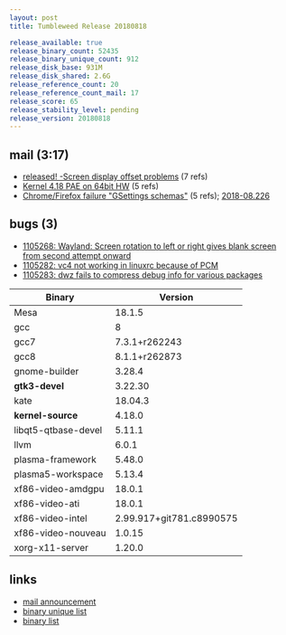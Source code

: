 ```yaml
---
layout: post
title: Tumbleweed Release 20180818

release_available: true
release_binary_count: 52435
release_binary_unique_count: 912
release_disk_base: 931M
release_disk_shared: 2.6G
release_reference_count: 20
release_reference_count_mail: 17
release_score: 65
release_stability_level: pending
release_version: 20180818
---
```


## mail (3:17)

- [released! -Screen display offset problems](https://lists.opensuse.org/opensuse-factory/2018-08/msg00230.html) (7 refs)
- [Kernel 4.18 PAE on 64bit HW](https://lists.opensuse.org/opensuse-factory/2018-08/msg00216.html) (5 refs)
- [Chrome/Firefox failure "GSettings schemas"](https://lists.opensuse.org/opensuse-factory/2018-08/msg00220.html) (5 refs); [2018-08.226](https://lists.opensuse.org/opensuse-factory/2018-08/msg00226.html)

## bugs (3)

<!--more-->

- [1105268: Wayland: Screen rotation to left or right gives blank screen from second attempt onward](https://bugzilla.opensuse.org/show_bug.cgi?id=1105268)
- [1105282: vc4 not working in linuxrc because of PCM](https://bugzilla.opensuse.org/show_bug.cgi?id=1105282)
- [1105283: dwz fails to compress debug info for various packages](https://bugzilla.opensuse.org/show_bug.cgi?id=1105283)

Binary | Version
--- | ---
Mesa | 18.1.5
gcc | 8
gcc7 | 7.3.1+r262243
gcc8 | 8.1.1+r262873
gnome-builder | 3.28.4
**gtk3-devel** | 3.22.30
kate | 18.04.3
**kernel-source** | 4.18.0
libqt5-qtbase-devel | 5.11.1
llvm | 6.0.1
plasma-framework | 5.48.0
plasma5-workspace | 5.13.4
xf86-video-amdgpu | 18.0.1
xf86-video-ati | 18.0.1
xf86-video-intel | 2.99.917+git781.c8990575
xf86-video-nouveau | 1.0.15
xorg-x11-server | 1.20.0

## links

- [mail announcement](https://lists.opensuse.org/opensuse-factory/2018-08/msg00215.html)
- [binary unique list](http://download.tumbleweed.boombatower.com/20180818/rpm.unique.list)
- [binary list](http://download.tumbleweed.boombatower.com/20180818/rpm.list)
